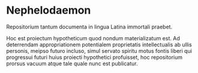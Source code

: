# Nephelodaemon
Repositorium tantum documenta in lingua Latina immortali praebet.

Hoc est proiectum hypotheticum quod nondum materializatum est. Ad deterrendam appropriationem potentialem proprietatis intellectualis ab ullis personis, meipso futuro incluso, simul servato spiritu motus fontis liberi qui progressui futuri huius proiecti hypothetici profuisset, hoc repositorium prorsus vacuum atque tale quale nunc est publicatur.
